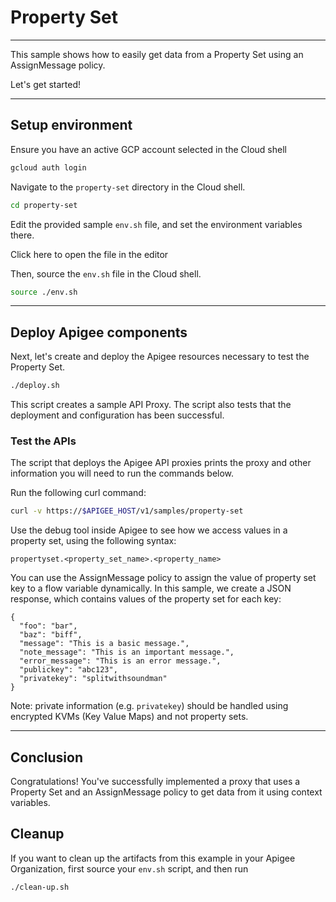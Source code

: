 # Property Set

---
This sample shows how to easily get data from a Property Set using an AssignMessage policy.

Let's get started!

---

## Setup environment

Ensure you have an active GCP account selected in the Cloud shell

```sh
gcloud auth login
```

Navigate to the `property-set` directory in the Cloud shell.

```sh
cd property-set
```

Edit the provided sample `env.sh` file, and set the environment variables there.

Click <walkthrough-editor-open-file filePath="property-set/env.sh">here</walkthrough-editor-open-file> to open the file in the editor

Then, source the `env.sh` file in the Cloud shell.

```sh
source ./env.sh
```

---

## Deploy Apigee components

Next, let's create and deploy the Apigee resources necessary to test the Property Set.

```sh
./deploy.sh
```

This script creates a sample API Proxy. The script also tests that the deployment and configuration has been successful.

### Test the APIs

The script that deploys the Apigee API proxies prints the proxy and other information you will need to run the commands below.

Run the following curl command:

```sh
curl -v https://$APIGEE_HOST/v1/samples/property-set
```

Use the debug tool inside Apigee to see how we access values in a property set, using the following syntax:

```propertyset.<property_set_name>.<property_name>```

You can use the AssignMessage policy to assign the value of property set key to a flow variable dynamically.
In this sample, we create a JSON response, which contains values of the property set for each key:

```
{
  "foo": "bar",
  "baz": "biff",
  "message": "This is a basic message.",
  "note_message": "This is an important message.",
  "error_message": "This is an error message.",
  "publickey": "abc123",
  "privatekey": "splitwithsoundman"
}
```

Note: private information (e.g. ```privatekey```) should be handled using encrypted 
KVMs (Key Value Maps) and not property sets.

---

## Conclusion

<walkthrough-conclusion-trophy></walkthrough-conclusion-trophy>

Congratulations! You've successfully implemented a proxy that uses a Property Set and an AssignMessage
policy to get data from it using context variables.

<walkthrough-inline-feedback></walkthrough-inline-feedback>

## Cleanup

If you want to clean up the artifacts from this example in your Apigee Organization, first source your `env.sh` script, and then run

```bash
./clean-up.sh
```
